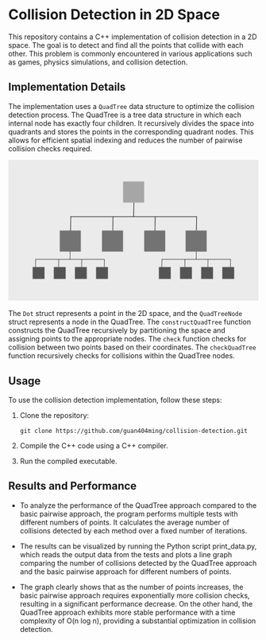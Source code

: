 # Collision Detection in 2D Space

This repository contains a C++ implementation of collision detection in a 2D space. The goal is to detect and find all the points that collide with each other. This problem is commonly encountered in various applications such as games, physics simulations, and collision detection.

## Implementation Details

The implementation uses a `QuadTree` data structure to optimize the collision detection process. The QuadTree is a tree data structure in which each internal node has exactly four children. It recursively divides the space into quadrants and stores the points in the corresponding quadrant nodes. This allows for efficient spatial indexing and reduces the number of pairwise collision checks required.

![quadtree](img/quadtree.png)

The `Dot` struct represents a point in the 2D space, and the `QuadTreeNode` struct represents a node in the QuadTree. The `constructQuadTree` function constructs the QuadTree recursively by partitioning the space and assigning points to the appropriate nodes. The `check` function checks for collision between two points based on their coordinates. The `checkQuadTree` function recursively checks for collisions within the QuadTree nodes.

## Usage

To use the collision detection implementation, follow these steps:

1. Clone the repository:

   ```shell
   git clone https://github.com/guan404ming/collision-detection.git
   ```

2. Compile the C++ code using a C++ compiler.

3. Run the compiled executable.

## Results and Performance
- To analyze the performance of the QuadTree approach compared to the basic pairwise approach, the program performs multiple tests with different numbers of points. It calculates the average number of collisions detected by each method over a fixed number of iterations.

- The results can be visualized by running the Python script print_data.py, which reads the output data from the tests and plots a line graph comparing the number of collisions detected by the QuadTree approach and the basic pairwise approach for different numbers of points.

- The graph clearly shows that as the number of points increases, the basic pairwise approach requires exponentially more collision checks, resulting in a significant performance decrease. On the other hand, the QuadTree approach exhibits more stable performance with a time complexity of O(n log n), providing a substantial optimization in collision detection.